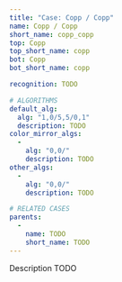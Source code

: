```yaml
---
title: "Case: Copp / Copp"
name: Copp / Copp
short_name: copp_copp
top: Copp
top_short_name: copp
bot: Copp
bot_short_name: copp

recognition: TODO

# ALGORITHMS
default_alg:
  alg: "1,0/5,5/0,1"
  description: TODO
color_mirror_algs:
  -
    alg: "0,0/"
    description: TODO
other_algs:
  -
    alg: "0,0/"
    description: TODO

# RELATED CASES
parents:
  -
    name: TODO
    short_name: TODO
---
```


Description TODO

